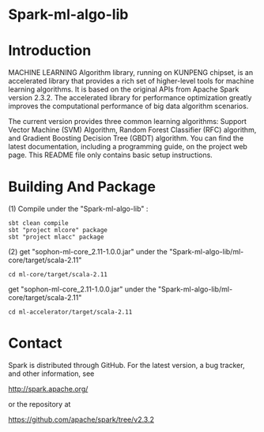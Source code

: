 # Spark-ml-algo-lib



Introduction
============

MACHINE LEARNING Algorithm library, running on KUNPENG chipset, is an accelerated library that provides a rich set of higher-level tools for machine learning algorithms. It is based on the original APIs from Apache Spark version 2.3.2. The accelerated library for performance optimization greatly improves the computational performance of big data algorithm scenarios.

The current version provides three common learning algorithms: Support Vector Machine (SVM) Algorithm, Random Forest Classifier (RFC) algorithm, and Gradient Boosting Decision Tree (GBDT) algorithm. 
You can find the latest documentation, including a programming guide, on the project web page. This README file only contains basic setup instructions.





Building And Package
====================

(1) Compile under the "Spark-ml-algo-lib" :

    sbt clean compile
    sbt "project mlcore" package
    sbt "project mlacc" package


(2) get "sophon-ml-core_2.11-1.0.0.jar" under the "Spark-ml-algo-lib/ml-core/target/scala-2.11"

    cd ml-core/target/scala-2.11
 
   get "sophon-ml-core_2.11-1.0.0.jar" under the "Spark-ml-algo-lib/ml-core/target/scala-2.11"

    cd ml-accelerator/target/scala-2.11

 

Contact
=======

Spark is distributed through GitHub. For the latest version, a bug tracker,
and other information, see

  http://spark.apache.org/

or the repository at

  https://github.com/apache/spark/tree/v2.3.2
